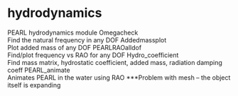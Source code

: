 # hydrodynamics
PEARL hydrodynamics module
Omegacheck  
 Find the natural frequency in any DOF
Addedmassplot   
 Plot added mass of any DOF
PEARLRAOalldof  
  Find/plot frequency vs RAO for any DOF
Hydro_coefficient  
  Find mass matrix, hydrostatic coefficient, added mass, radiation damping coeff
PEARL_animate  
  Animates PEARL in the water using RAO
  ***Problem with mesh – the object itself is expanding

